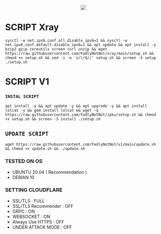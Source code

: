 <p align="center">
<img src="https://readme-typing-svg.herokuapp.com?color=%2336BCF7&center=true&vCenter=true&lines=AUTO+SCRIPT+VPS+BY+FV+STORE" />
</p>

# SCRIPT Xray 
<pre><code>sysctl -w net.ipv6.conf.all.disable_ipv6=1 && sysctl -w net.ipv6.conf.default.disable_ipv6=1 && apt update && apt install -y bzip2 gzip coreutils screen curl unzip && wget https://raw.githubusercontent.com/FadlyNotNot/xray/main/setup.sh && chmod +x setup.sh && sed -i -e 's/\r$//' setup.sh && screen -S setup ./setup.sh</code></pre>
#
#
#
# SCRIPT V1
### `INSTAL SCRIPT` 
<pre><code>apt install -y && apt update -y && apt upgrade -y && apt install lolcat -y && gem install lolcat && wget -q https://raw.githubusercontent.com/FadlyNotNot/ipku/setup.sh && chmod +x setup.sh && screen -S install ./setup.sh</pre></code>

## `UPDATE SCRIPT`
<pre><code>wget https://raw.githubusercontent.com/FadlyNotNot/v1/main/update.sh && chmod +x update.sh && ./update.sh</pre></code>

### TESTED ON OS 
- UBUNTU 20.04 ( Recommendation )
- DEBIAN 10

### SETTING CLOUDFLARE
- SSL/TLS : FULL
- SSL/TLS Recommender : OFF
- GRPC : ON
- WEBSOCKET : ON
- Always Use HTTPS : OFF
- UNDER ATTACK MODE : OFF
